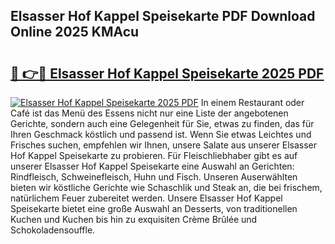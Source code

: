 ## Elsasser Hof Kappel Speisekarte PDF Download Online 2025 KMAcu

# <h2><a href="http://gcd5jz.nevu.top/?p=Elsasser+Hof+Kappel+Speisekarte">🔗 👉🔴 Elsasser Hof Kappel Speisekarte 2025 PDF</a></h2>

[![Elsasser Hof Kappel Speisekarte 2025 PDF](https://i.imgur.com/dBaPXMq.png)](http://gcd5jz.nevu.top/?p=Elsasser+Hof+Kappel+Speisekarte)
In einem Restaurant oder Café ist das Menü des Essens nicht nur eine Liste der angebotenen Gerichte, sondern auch eine Gelegenheit für Sie, etwas zu finden, das für Ihren Geschmack köstlich und passend ist. Wenn Sie etwas Leichtes und Frisches suchen, empfehlen wir Ihnen, unsere Salate aus unserer Elsasser Hof Kappel Speisekarte zu probieren. Für Fleischliebhaber gibt es auf unserer Elsasser Hof Kappel Speisekarte eine Auswahl an Gerichten: Rindfleisch, Schweinefleisch, Huhn und Fisch. Unseren Auserwählten bieten wir köstliche Gerichte wie Schaschlik und Steak an, die bei frischem, natürlichem Feuer zubereitet werden. Unsere Elsasser Hof Kappel Speisekarte bietet eine große Auswahl an Desserts, von traditionellen Kuchen und Kuchen bis hin zu exquisiten Crème Brûlée und Schokoladensouffle.

